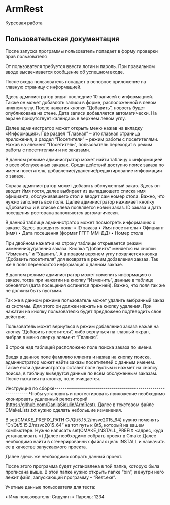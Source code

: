 # ArmRest
Курсовая работа

Пользовательская документация
----------------------------------------------------------------

После запуска программы пользователь попадает в форму проверки прав пользователя

От пользователя требуется ввести логин и пароль. При правильном вводе высвечивается сообщение об успешном входе.

После входа пользователь попадает в основное приложение на главную страницу с информацией.

Здесь администратор видит последние 10 записей c информацией. Также он может добавлять записи в форме, расположенной в левом нижнем углу. После нажатия кнопки “Добавить”, новость будет опубликована на стене. Дата записи добавляется автоматически. На экране присутствует календарь в верхнем левом углу.

Далее администратор может открыть меню нажав на вкладку «Информация». Где раздел “Главная” – это главная страница приложения, а раздел “Посетители” – режим работы с посетителями. Нажав на элемент “Посетители”, пользователь переходит в режим работы с посетителями и их заказами.

В данном режиме администратор может найти таблицу с информацией о всех обслуженных заказах.
Среди действий доступно поиск заказа по имени посетителя, добавление/удаление/редактирование информации о заказе. 

Справа администратор может добавить обслуженный заказ. Здесь он вводит Имя гостя, далее выбирает из выпадающего списка имя официанта, обслуживавшего стол и вводит сам номер стола. Важно, что нужно заполнить все поля. Далее администратор нажимает кнопку «Добавить» и в списке слева появляется новый заказ. ID заказа и дата посещения ресторана заполняются автоматически.

В данной таблице администратор может посмотреть информацию о заказе. Здесь выводятся поля:
•	ID заказа
•	Имя посетителя
•	Официант (имя)
•	Дата посещения (формат ГГГГ-ММ-ДД)
•	Номер стола

При двойном нажатии на строку таблицы открывается режим изменения/удаления заказа. Кнопка “Добавить” меняется на кнопки “Изменить” и “Удалить”. А в правом верхнем углу появляется кнопка “Добавить посетителя” для возврата в режим добавления закзаа. Так же в поля переносится информация о данном заказе.

В данном режиме администратор может изменить информацию о заказе, тогда при нажатии на кнопку “Изменить”, данные в таблице обновятся (дата посещения останется прежней). Важно, что поля так же не должны быть пустыми.

Так же в данном режиме пользователь может удалить выбранный заказ из системы. Для этого он должен нажать на кнопку удаления. При нажатии на кнопку пользователю будет предложено подтвердить свое действие.

Пользователь может вернуться в режим добавления заказа нажав на кнопку “Добавить посетителя”, либо вернуться на главный экран, выбрав в меню сверху элемент “Главная”.

В строке над таблицей расположено поле поиска заказа по имени.

Введя в данное поле фамилию клиента и нажав на кнопку поиска, администратор может найти заказы посетителей с данным именем. Также если администратор оставит поле пустым и нажмет на кнопку поиска, в таблицу выведутся данные по всем обслуженным заказам. После нажатия на кнопку, поле очищается. 

Инструкция по сборке----------------------------------------------------------------- 
Чтобы установить и протестировать приложение необходимо клонировать удаленный репозиторий (https://github.com/DanilaSidulin/ArmRest). Далее в текстовом файле CMakeLists.txt нужно сделать небольшие изменения.

В set(CMAKE_PREFIX_PATH C:/Qt/5.15.2/msvc2015_64) нужно поменять “C:/Qt/5.15.2/msvc2015_64” на тот путь к Qt5, который на вашем компьютере.
Нужно написать set(CMAKE_INSTALL_PREFIX <адрес, куда устанавливать >) Далее необходимо собрать проект в Cmake
Далее необходимо найти в сгенерированных файлах цель INSTALL и назначить ее в качестве запускаемого проекта.

Далее здесь же необходимо собрать данный проект.

После этого программа будет установлена в той папке, которую была прописана выше. В этой папке нужно открыть папке “bin”, и внутри него лежит файл, запускающий программу – “Rest.exe”.

Учетные данные пользователя для теста:

• Имя пользователя: Сидулин
• Пароль: 1234

